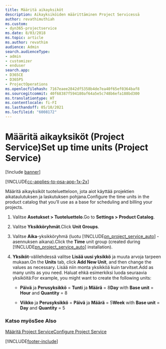 ```yaml
---
title: Määritä aikayksiköt
description: Aikayksiköiden määrittäminen Project Servicessä
author: revathimuthiah
ms.custom:
- dyn365-projectservice
ms.date: 8/03/2018
ms.topic: article
ms.author: revathim
audience: Admin
search.audienceType:
- admin
- customizer
- enduser
search.app:
- D365CE
- D365PS
- ProjectOperations
ms.openlocfilehash: 7167eaee2842df5358b4de7ea40f65ef0364baf8
ms.sourcegitcommit: 40f68387f594180af64a5e5c748b6efa188bd300
ms.translationtype: HT
ms.contentlocale: fi-FI
ms.lasthandoff: 05/10/2021
ms.locfileid: "6008172"
---
```

# <a name="set-up-time-units-project-service"></a><span data-ttu-id="9fcbb-103">Määritä aikayksiköt (Project Service)</span><span class="sxs-lookup"><span data-stu-id="9fcbb-103">Set up time units (Project Service)</span></span>

[!include [banner](../includes/psa-now-project-operations.md)]

[!INCLUDE[cc-applies-to-psa-app-1x-2x](../includes/cc-applies-to-psa-app-1x-2x.md)]

<span data-ttu-id="9fcbb-104">Määritä aikayksiköt tuoteluetteloon, jota aiot käyttää projektien aikataulutuksen ja laskutuksen pohjana.</span><span class="sxs-lookup"><span data-stu-id="9fcbb-104">Configure the time units in the product catalog that you’ll use as a base for scheduling and billing your projects.</span></span>  
  
1. <span data-ttu-id="9fcbb-105">Valitse **Asetukset > Tuoteluettelo**.</span><span class="sxs-lookup"><span data-stu-id="9fcbb-105">Go to **Settings > Product Catalog**.</span></span>  
  
2. <span data-ttu-id="9fcbb-106">Valitse **Yksikköryhmät**.</span><span class="sxs-lookup"><span data-stu-id="9fcbb-106">Click **Unit Groups**.</span></span>  
  
3. <span data-ttu-id="9fcbb-107">Valitse **Aika**-yksikköryhmä (luotu [!INCLUDE[pn_project_service_auto](../includes/pn-project-service-auto.md)] -asennuksen aikana).</span><span class="sxs-lookup"><span data-stu-id="9fcbb-107">Click the **Time** unit group (created during [!INCLUDE[pn_project_service_auto](../includes/pn-project-service-auto.md)] installation).</span></span>  
  
4. <span data-ttu-id="9fcbb-108">**Yksiköt**-välilehdessä valitse **Lisää uusi yksikkö** ja muuta arvoja tarpeen mukaan.</span><span class="sxs-lookup"><span data-stu-id="9fcbb-108">On the **Units** tab, click **Add New Unit**, and then change the values as necessary.</span></span> <span data-ttu-id="9fcbb-109">Lisää niin monta yksikköä kuin tarvitset.</span><span class="sxs-lookup"><span data-stu-id="9fcbb-109">Add as many units as you need.</span></span> <span data-ttu-id="9fcbb-110">Haluat ehkä esimerkiksi luoda seuraavia yksiköitä:</span><span class="sxs-lookup"><span data-stu-id="9fcbb-110">For example, you might want to create the following units:</span></span>  
  
   - <span data-ttu-id="9fcbb-111">**Päivä** ja **Perusyksikkö** = **Tunti** ja **Määrä** = 8</span><span class="sxs-lookup"><span data-stu-id="9fcbb-111">**Day** with **Base unit** = **Hour** and **Quantity** = 8</span></span>  
  
   - <span data-ttu-id="9fcbb-112">**Viikko** ja **Perusyksikkö** = **Päivä** ja **Määrä** = 5</span><span class="sxs-lookup"><span data-stu-id="9fcbb-112">**Week** with **Base unit** = **Day** and **Quantity** = 5</span></span>  
  
### <a name="see-also"></a><span data-ttu-id="9fcbb-113">Katso myös</span><span class="sxs-lookup"><span data-stu-id="9fcbb-113">See Also</span></span>  
 [<span data-ttu-id="9fcbb-114">Määritä Project Service</span><span class="sxs-lookup"><span data-stu-id="9fcbb-114">Configure Project Service</span></span>](../psa/configure.md)


[!INCLUDE[footer-include](../includes/footer-banner.md)]